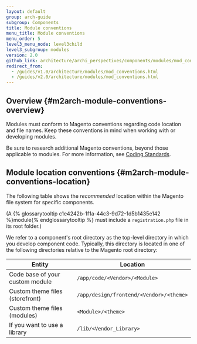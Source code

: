 ```yaml
---
layout: default
group: arch-guide
subgroup: Components
title: Module conventions
menu_title: Module conventions
menu_order: 5
level3_menu_node: level3child
level3_subgroup: modules
version: 2.0
github_link: architecture/archi_perspectives/components/modules/mod_conventions.md
redirect_from:
  - /guides/v1.0/architecture/modules/mod_conventions.html
  - /guides/v2.0/architecture/modules/mod_conventions.html
---
```


## Overview {#m2arch-module-conventions-overview}

Modules must conform to Magento conventions regarding code location and file names. Keep these conventions in mind when working with or developing modules.

Be sure to research additional Magento conventions, beyond those applicable to modules. For  more information, see <a href="{{ page.baseurl }}coding-standards/bk-coding-standards.html">Coding Standards</a>.

## Module location conventions {#m2arch-module-conventions-location}

The following table shows the *recommended* location within the Magento file system for specific components.

(A {% glossarytooltip c1e4242b-1f1a-44c3-9d72-1d5b1435e142 %}module{% endglossarytooltip %} must include a `registration.php` file in its root folder.)

We refer to a component's root directory as the top-level directory in which you develop component code. Typically, this directory is located in one of the following directories relative to the Magento root directory:

|Entity|Location|
|---|---|
|Code base of your custom module|`/app/code/<Vendor>/<Module>`|
|Custom theme files (storefront)|`/app/design/frontend/<Vendor>/<theme>`|
|Custom theme files (modules)|`<Module>/<theme>`|
|If you want to use a library|`/lib/<Vendor_Library>`|
